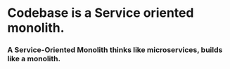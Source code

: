 # Codebase is a Service oriented monolith.
### A Service-Oriented Monolith thinks like microservices, builds like a monolith.
